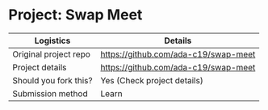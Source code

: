 # Project: Swap Meet

| Logistics             | Details                              |
| --------------------- | ------------------------------------ |
| Original project repo | https://github.com/ada-c19/swap-meet |
| Project details       | https://github.com/ada-c19/swap-meet |
| Should you fork this? | Yes (Check project details)          |
| Submission method     | Learn                                |
